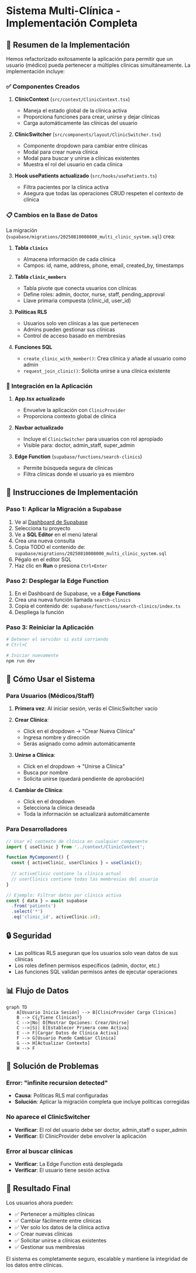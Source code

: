 # Sistema Multi-Clínica - Implementación Completa

## 🎯 Resumen de la Implementación

Hemos refactorizado exitosamente la aplicación para permitir que un usuario (médico) pueda pertenecer a múltiples clínicas simultáneamente. La implementación incluye:

### ✅ Componentes Creados

1. **ClinicContext** (`src/context/ClinicContext.tsx`)
   - Maneja el estado global de la clínica activa
   - Proporciona funciones para crear, unirse y dejar clínicas
   - Carga automáticamente las clínicas del usuario

2. **ClinicSwitcher** (`src/components/layout/ClinicSwitcher.tsx`)
   - Componente dropdown para cambiar entre clínicas
   - Modal para crear nueva clínica
   - Modal para buscar y unirse a clínicas existentes
   - Muestra el rol del usuario en cada clínica

3. **Hook usePatients actualizado** (`src/hooks/usePatients.ts`)
   - Filtra pacientes por la clínica activa
   - Asegura que todas las operaciones CRUD respeten el contexto de clínica

### 📋 Cambios en la Base de Datos

La migración (`supabase/migrations/20250810008000_multi_clinic_system.sql`) crea:

1. **Tabla `clinics`**
   - Almacena información de cada clínica
   - Campos: id, name, address, phone, email, created_by, timestamps

2. **Tabla `clinic_members`**
   - Tabla pivote que conecta usuarios con clínicas
   - Define roles: admin, doctor, nurse, staff, pending_approval
   - Llave primaria compuesta (clinic_id, user_id)

3. **Políticas RLS**
   - Usuarios solo ven clínicas a las que pertenecen
   - Admins pueden gestionar sus clínicas
   - Control de acceso basado en membresías

4. **Funciones SQL**
   - `create_clinic_with_member()`: Crea clínica y añade al usuario como admin
   - `request_join_clinic()`: Solicita unirse a una clínica existente

### 🔧 Integración en la Aplicación

1. **App.tsx actualizado**
   - Envuelve la aplicación con `ClinicProvider`
   - Proporciona contexto global de clínica

2. **Navbar actualizado**
   - Incluye el `ClinicSwitcher` para usuarios con rol apropiado
   - Visible para: doctor, admin_staff, super_admin

3. **Edge Function** (`supabase/functions/search-clinics`)
   - Permite búsqueda segura de clínicas
   - Filtra clínicas donde el usuario ya es miembro

## 📝 Instrucciones de Implementación

### Paso 1: Aplicar la Migración a Supabase

1. Ve al [Dashboard de Supabase](https://app.supabase.com)
2. Selecciona tu proyecto
3. Ve a **SQL Editor** en el menú lateral
4. Crea una nueva consulta
5. Copia TODO el contenido de: `supabase/migrations/20250810008000_multi_clinic_system.sql`
6. Pégalo en el editor SQL
7. Haz clic en **Run** o presiona `Ctrl+Enter`

### Paso 2: Desplegar la Edge Function

1. En el Dashboard de Supabase, ve a **Edge Functions**
2. Crea una nueva función llamada `search-clinics`
3. Copia el contenido de: `supabase/functions/search-clinics/index.ts`
4. Despliega la función

### Paso 3: Reiniciar la Aplicación

```bash
# Detener el servidor si está corriendo
# Ctrl+C

# Iniciar nuevamente
npm run dev
```

## 🚀 Cómo Usar el Sistema

### Para Usuarios (Médicos/Staff)

1. **Primera vez**: Al iniciar sesión, verás el ClinicSwitcher vacío
2. **Crear Clínica**: 
   - Click en el dropdown → "Crear Nueva Clínica"
   - Ingresa nombre y dirección
   - Serás asignado como admin automáticamente

3. **Unirse a Clínica**:
   - Click en el dropdown → "Unirse a Clínica"
   - Busca por nombre
   - Solicita unirse (quedará pendiente de aprobación)

4. **Cambiar de Clínica**:
   - Click en el dropdown
   - Selecciona la clínica deseada
   - Toda la información se actualizará automáticamente

### Para Desarrolladores

```typescript
// Usar el contexto de clínica en cualquier componente
import { useClinic } from '../context/ClinicContext';

function MyComponent() {
  const { activeClinic, userClinics } = useClinic();
  
  // activeClinic contiene la clínica actual
  // userClinics contiene todas las membresías del usuario
}

// Ejemplo: Filtrar datos por clínica activa
const { data } = await supabase
  .from('patients')
  .select('*')
  .eq('clinic_id', activeClinic.id);
```

## 🔒 Seguridad

- Las políticas RLS aseguran que los usuarios solo vean datos de sus clínicas
- Los roles definen permisos específicos (admin, doctor, etc.)
- Las funciones SQL validan permisos antes de ejecutar operaciones

## 📊 Flujo de Datos

```mermaid
graph TD
    A[Usuario Inicia Sesión] --> B[ClinicProvider Carga Clínicas]
    B --> C{¿Tiene Clínicas?}
    C -->|No| D[Mostrar Opciones: Crear/Unirse]
    C -->|Sí| E[Establecer Primera como Activa]
    E --> F[Cargar Datos de Clínica Activa]
    F --> G[Usuario Puede Cambiar Clínica]
    G --> H[Actualizar Contexto]
    H --> F
```

## 🐛 Solución de Problemas

### Error: "infinite recursion detected"
- **Causa**: Políticas RLS mal configuradas
- **Solución**: Aplicar la migración completa que incluye políticas corregidas

### No aparece el ClinicSwitcher
- **Verificar**: El rol del usuario debe ser doctor, admin_staff o super_admin
- **Verificar**: El ClinicProvider debe envolver la aplicación

### Error al buscar clínicas
- **Verificar**: La Edge Function está desplegada
- **Verificar**: El usuario tiene sesión activa

## 🎉 Resultado Final

Los usuarios ahora pueden:
- ✅ Pertenecer a múltiples clínicas
- ✅ Cambiar fácilmente entre clínicas
- ✅ Ver solo los datos de la clínica activa
- ✅ Crear nuevas clínicas
- ✅ Solicitar unirse a clínicas existentes
- ✅ Gestionar sus membresías

El sistema es completamente seguro, escalable y mantiene la integridad de los datos entre clínicas.
